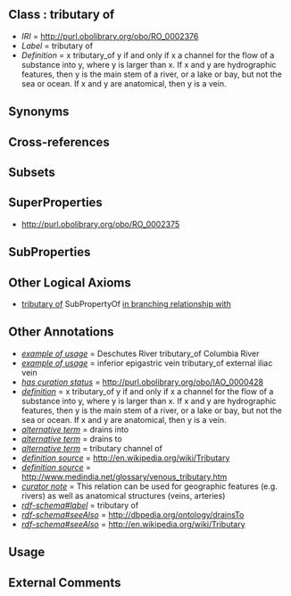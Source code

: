 
## Class : tributary of

 * *IRI* = http://purl.obolibrary.org/obo/RO_0002376
 * *Label* = tributary of
 * *Definition* = x tributary_of y if and only if x a channel for the flow of a substance into y, where y is larger than x. If x and y are hydrographic features, then y is the main stem of a river, or a lake or bay, but not the sea or ocean. If x and y are anatomical, then y is a vein.

## Synonyms


## Cross-references


## Subsets


## SuperProperties

 * <http://purl.obolibrary.org/obo/RO_0002375>

## SubProperties


## Other Logical Axioms

 * [tributary of](../../RO/76/RO_0002376.md) SubPropertyOf [in branching relationship with](../../RO/75/RO_0002375.md)

## Other Annotations

 * *[example of usage](../../IAO/12/IAO_0000112.md)* = Deschutes River tributary_of Columbia River
 * *[example of usage](../../IAO/12/IAO_0000112.md)* = inferior epigastric vein tributary_of external iliac vein
 * *[has curation status](../../IAO/14/IAO_0000114.md)* = http://purl.obolibrary.org/obo/IAO_0000428
 * *[definition](../../IAO/15/IAO_0000115.md)* = x tributary_of y if and only if x a channel for the flow of a substance into y, where y is larger than x. If x and y are hydrographic features, then y is the main stem of a river, or a lake or bay, but not the sea or ocean. If x and y are anatomical, then y is a vein.
 * *[alternative term](../../IAO/18/IAO_0000118.md)* = drains into
 * *[alternative term](../../IAO/18/IAO_0000118.md)* = drains to
 * *[alternative term](../../IAO/18/IAO_0000118.md)* = tributary channel of
 * *[definition source](../../IAO/19/IAO_0000119.md)* = http://en.wikipedia.org/wiki/Tributary
 * *[definition source](../../IAO/19/IAO_0000119.md)* = http://www.medindia.net/glossary/venous_tributary.htm
 * *[curator note](../../IAO/32/IAO_0000232.md)* = This relation can be used for geographic features (e.g. rivers) as well as anatomical structures (veins, arteries)
 * *[rdf-schema#label](../../el/rdf-schema#label.md)* = tributary of
 * *[rdf-schema#seeAlso](../../so/rdf-schema#seeAlso.md)* = http://dbpedia.org/ontology/drainsTo
 * *[rdf-schema#seeAlso](../../so/rdf-schema#seeAlso.md)* = http://en.wikipedia.org/wiki/Tributary

## Usage


## External Comments

